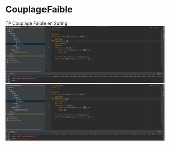 # CouplageFaible
TP Couplage Faible en Spring
![alt text](https://github.com/IsHafid/CouplageFaible/blob/main/Imgs/DaoCapteur.PNG?raw=true)
![alt text](https://github.com/IsHafid/CouplageFaible/blob/main/Imgs/DaoCapteur.PNG?raw=true)
